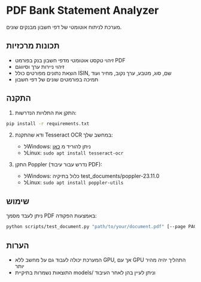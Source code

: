 # PDF Bank Statement Analyzer

מערכת לניתוח אוטומטי של דפי חשבון מבנקים שונים.

## תכונות מרכזיות

- זיהוי טקסט אוטומטי מדפי חשבון בנק בפורמט PDF
- זיהוי ניירות ערך וסיווגם
- הוצאת נתונים מפורטים כולל ISIN, שם, סוג, מטבע, ערך נקוב, מחיר ועוד
- תמיכה בפורמטים שונים של דפי חשבון

## התקנה

1. התקן את התלויות הנדרשות:

```bash
pip install -r requirements.txt
```

2. ודא שהתקנת Tesseract OCR במחשב שלך:
   - לWindows: ניתן להוריד מ [כאן](https://github.com/UB-Mannheim/tesseract/wiki)
   - לLinux: `sudo apt install tesseract-ocr`

3. התקן Poppler (נדרש עבור עיבוד PDF):
   - לWindows: כלול בתיקיה test_documents/poppler-23.11.0
   - לLinux: `sudo apt install poppler-utils`

## שימוש

ניתן לעבד מסמך PDF באמצעות הפקודה:

```bash
python scripts/test_document.py "path/to/your/document.pdf" [--page PAGE_NUMBER]
```

## הערות

- המערכת יכולה לעבוד גם על מחשב ללא GPU, אך עם GPU התהליך יהיה מהיר יותר
- התוצאות נשמרות בתיקיית models/ וניתן לעיין בהן לאחר העיבוד